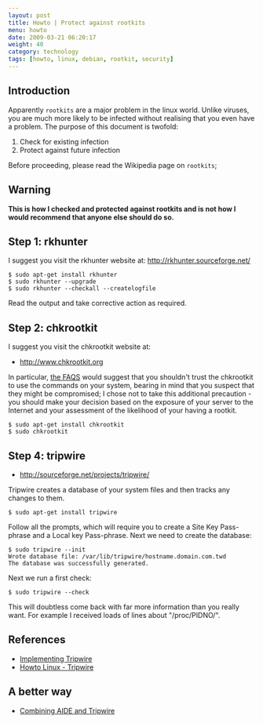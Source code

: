 ```yaml
---
layout: post
title: Howto | Protect against rootkits
menu: howto
date: 2009-03-21 06:20:17
weight: 40
category: technology
tags: [howto, linux, debian, rootkit, security]
---
```


## Introduction

Apparently `rootkits` are a major problem in the linux world.  Unlike viruses, you are much more likely to be infected without realising that you even have a problem.  The purpose of this document is twofold:

 1. Check for existing infection
 2. Protect against future infection

Before proceeding, please read the Wikipedia page on `rootkits`;

<!--more-->

## Warning

**This is how I checked and protected against rootkits and is not how I would recommend that anyone else should do so.**

## Step 1: rkhunter

I suggest you visit the rkhunter website at: http://rkhunter.sourceforge.net/
 
    $ sudo apt-get install rkhunter
    $ sudo rkhunter --upgrade
    $ sudo rkhunter --checkall --createlogfile

Read the output and take corrective action as required.

## Step 2: chkrootkit

I suggest you visit the chkrootkit website at:

   * http://www.chkrootkit.org

In particular, [the FAQS](http://www.chkrootkit.org/faq/#9) would suggest that you shouldn't trust the chkrootkit to use the commands on your system, bearing in mind that you suspect that they might be compromised; I chose not to take this additional precaution - you should make your decision based on the exposure of your server to the Internet and your assessment of the likelihood of your having a rootkit.

    $ sudo apt-get install chkrootkit
    $ sudo chkrootkit

## Step 4: tripwire

   * http://sourceforge.net/projects/tripwire/

Tripwire creates a database of your system files and then tracks any changes to them.

    $ sudo apt-get install tripwire

Follow all the prompts, which will require you to create a Site Key Pass-phrase and a Local key Pass-phrase.  Next we need to create the database:

    $ sudo tripwire --init
    Wrote database file: /var/lib/tripwire/hostname.domain.com.twd
    The database was successfully generated.

Next we run a first check:

    $ sudo tripwire --check

This will doubtless come back with far more information than you really want.  For example I received loads of lines about "/proc/PIDNO/".

## References

   * [Implementing Tripwire](http://sourceforge.net/docman/display_doc.php?docid=2078&group_id=3130)
   * [Howto Linux - Tripwire](http://www.alwanza.com/howto/linux/tripwire.html)

## A better way

   * [Combining AIDE and Tripwire](http://linuxgazette.net/issue98/moen.html)

